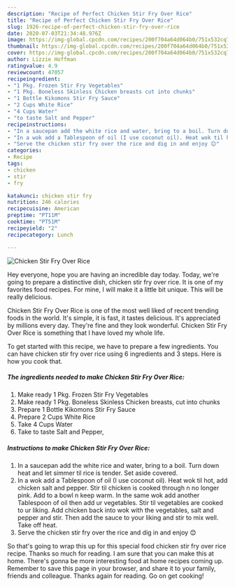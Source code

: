 ```yaml
---
description: "Recipe of Perfect Chicken Stir Fry Over Rice"
title: "Recipe of Perfect Chicken Stir Fry Over Rice"
slug: 1926-recipe-of-perfect-chicken-stir-fry-over-rice
date: 2020-07-03T21:34:48.976Z
image: https://img-global.cpcdn.com/recipes/200f704a64d064b0/751x532cq70/chicken-stir-fry-over-rice-recipe-main-photo.jpg
thumbnail: https://img-global.cpcdn.com/recipes/200f704a64d064b0/751x532cq70/chicken-stir-fry-over-rice-recipe-main-photo.jpg
cover: https://img-global.cpcdn.com/recipes/200f704a64d064b0/751x532cq70/chicken-stir-fry-over-rice-recipe-main-photo.jpg
author: Lizzie Hoffman
ratingvalue: 4.9
reviewcount: 47057
recipeingredient:
- "1 Pkg. Frozen Stir Fry Vegetables"
- "1 Pkg. Boneless Skinless Chicken breasts cut into chunks"
- "1 Bottle Kikomons Stir Fry Sauce"
- "2 Cups White Rice"
- "4 Cups Water"
- "to taste Salt and Pepper"
recipeinstructions:
- "In a saucepan add the white rice and water, bring to a boil. Turn down heat and let simmer til rice is tender. Set aside covered."
- "In a wok add a Tablespoon of oil (I use coconut oil). Heat wok til hot, add chicken salt and pepper. Stir til chicken is cooked through n no longer pink. Add to a bowl n keep warm. In the same wok add another Tablespoon of oil then add ur vegetables. Stir til vegetables are cooked to ur liking. Add chicken back into wok with the vegetables, salt and pepper and stir. Then add the sauce to your liking and stir to mix well. Take off heat."
- "Serve the chicken stir fry over the rice and dig in and enjoy 😊"
categories:
- Recipe
tags:
- chicken
- stir
- fry

katakunci: chicken stir fry 
nutrition: 246 calories
recipecuisine: American
preptime: "PT11M"
cooktime: "PT51M"
recipeyield: "2"
recipecategory: Lunch

---
```



![Chicken Stir Fry Over Rice](https://img-global.cpcdn.com/recipes/200f704a64d064b0/751x532cq70/chicken-stir-fry-over-rice-recipe-main-photo.jpg)

Hey everyone, hope you are having an incredible day today. Today, we're going to prepare a distinctive dish, chicken stir fry over rice. It is one of my favorites food recipes. For mine, I will make it a little bit unique. This will be really delicious.



Chicken Stir Fry Over Rice is one of the most well liked of recent trending foods in the world. It's simple, it is fast, it tastes delicious. It's appreciated by millions every day. They're fine and they look wonderful. Chicken Stir Fry Over Rice is something that I have loved my whole life.


To get started with this recipe, we have to prepare a few ingredients. You can have chicken stir fry over rice using 6 ingredients and 3 steps. Here is how you cook that.

<!--inarticleads1-->

##### The ingredients needed to make Chicken Stir Fry Over Rice:

1. Make ready 1 Pkg. Frozen Stir Fry Vegetables
1. Make ready 1 Pkg. Boneless Skinless Chicken breasts, cut into chunks
1. Prepare 1 Bottle Kikomons Stir Fry Sauce
1. Prepare 2 Cups White Rice
1. Take 4 Cups Water
1. Take to taste Salt and Pepper,




<!--inarticleads2-->

##### Instructions to make Chicken Stir Fry Over Rice:

1. In a saucepan add the white rice and water, bring to a boil. Turn down heat and let simmer til rice is tender. Set aside covered.
1. In a wok add a Tablespoon of oil (I use coconut oil). Heat wok til hot, add chicken salt and pepper. Stir til chicken is cooked through n no longer pink. Add to a bowl n keep warm. In the same wok add another Tablespoon of oil then add ur vegetables. Stir til vegetables are cooked to ur liking. Add chicken back into wok with the vegetables, salt and pepper and stir. Then add the sauce to your liking and stir to mix well. Take off heat.
1. Serve the chicken stir fry over the rice and dig in and enjoy 😊




So that's going to wrap this up for this special food chicken stir fry over rice recipe. Thanks so much for reading. I am sure that you can make this at home. There's gonna be more interesting food at home recipes coming up. Remember to save this page in your browser, and share it to your family, friends and colleague. Thanks again for reading. Go on get cooking!
